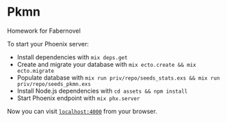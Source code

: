 # Pkmn

Homework for Fabernovel

To start your Phoenix server:

  * Install dependencies with `mix deps.get`
  * Create and migrate your database with `mix ecto.create && mix ecto.migrate`
  * Populate database with `mix run priv/repo/seeds_stats.exs && mix run priv/repo/seeds_pkmn.exs`
  * Install Node.js dependencies with `cd assets && npm install`
  * Start Phoenix endpoint with `mix phx.server`

Now you can visit [`localhost:4000`](http://localhost:4000) from your browser.

